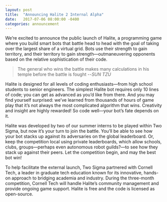 ```yaml
---
layout: post
title:  "Announcing Halite 2 Internal Alpha"
date:   2017-07-06 08:00:00 -0400
categories: announcement
---
```


We’re excited to announce the public launch of Halite, a programming game where you build smart bots that battle head to head with the goal of taking over the largest share of a virtual grid. Bots use their strength to gain territory, and their territory to gain strength—outmaneuvering opponents based on the relative sophistication of their code.

>The general who wins the battle makes many calculations in his temple before the battle is fought
> --<cite>SUN TZU</cite>

Halite is designed for all levels of coding enthusiasts—from high school students to senior engineers. The simplest Halite bot requires only 10 lines of code; you can get as advanced as you’d like from there. And you may find yourself surprised: we’ve learned from thousands of hours of game play that it’s not always the most complicated algorithm that wins. Creativity and insight are highly rewarded! So code well—your bot’s fate depends on it. 

Halite was developed by two of our summer interns to be played within Two Sigma, but now it’s your turn to join the battle. You’ll be able to see how your bot stacks up against its adversaries on the global leaderboard. Or, keep the competition local using private leaderboards, which allow schools, clubs, groups—perhaps even autonomous robot guilds?—to see how they stack up against their peers. Let the competition begin, and may the best bot win!    

To help facilitate the external launch, Two Sigma partnered with Cornell Tech, a leader in graduate tech education known for its innovative, hands-on approach to bridging academia and industry. During the three-month competition, Cornell Tech will handle Halite’s community management and provide ongoing game support.  Halite is free and the code is licensed as open-source.
